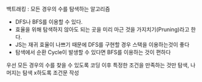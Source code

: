 백트래킹 : 모든 경우의 수를 탐색하는 알고리즘

- DFS나 BFS를 이용할 수 있다.
- 효율을 위해 탐색하지 않아도 되는 곳을 미리 마근 것을 가지치기(Pruning)라고 한다.
- JS는 재귀 효율이 나쁘기 때문에 DFS를 구현할 경우 스택을 이용하는것이 좋다
- 탐색에서 순환 Cycle이 발생할 수 있다면 BFS를 이용하는 것이 편하다

우선 모든 경우의 수를 찾을 수 있도록 코딩
이후 특정한 조건을 만족하는 것만 탐색, 나머지는 탐색 x하도록 조건문 작성
